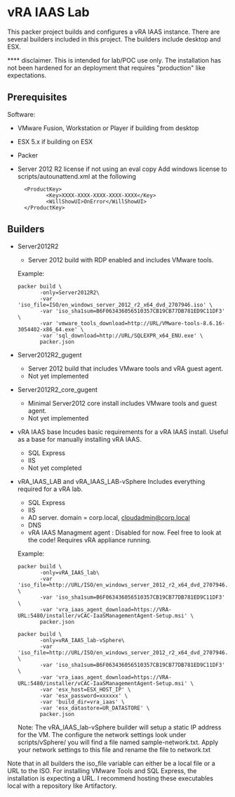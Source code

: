 # vRA IAAS Lab

This packer project builds and configures a vRA IAAS instance.  There are several builders included in this project.
The builders include desktop and ESX.

**** disclaimer.  This is intended for lab/POC use only.  The installation has not been hardened for an deployment that
 requires "production" like expectations. 

## Prerequisites

Software:

* VMware Fusion, Workstation or Player if building from desktop
* ESX 5.x if building on ESX
* Packer
* Server 2012 R2 license if not using an eval copy
        Add windows license to scripts/autounattend.xml at the following
       
        <ProductKey>
               <Key>XXXX-XXXX-XXXX-XXXX-XXXX</Key>
               <WillShowUI>OnError</WillShowUI>
        </ProductKey>
       
    
## Builders    
    

* Server2012R2
    - Server 2012 build with RDP enabled and includes VMware tools.
    
    Example:
    
    
    ```
    packer build \
           -only=Server2012R2\
           -var 'iso_file=ISO/en_windows_server_2012_r2_x64_dvd_2707946.iso' \
           -var 'iso_sha1sum=B6F063436056510357CB19CB77DB781ED9C11DF3' \
           -var 'vmware_tools_download=http://URL/VMware-tools-8.6.16-3054402-x86_64.exe' \
           -var 'sql_download=http://URL/SQLEXPR_x64_ENU.exe' \
           packer.json    
    ```    
    
   
    
* Server2012R2_gugent
    - Server 2012 build that includes VMware tools and vRA guest agent.
    - Not yet implemented
    
* Server2012R2_core_gugent
    -  Minimal Server2012 core install includes VMware tools and guest agent. 
    - Not yet implemented
     
* vRA IAAS base
    Incudes basic requirements for a vRA IAAS install.  Useful as a base for manually installing vRA IAAS.
    - SQL Express
    - IIS
    - Not yet completed


* vRA_IAAS_LAB and vRA_IAAS_LAB-vSphere
    Includes everything required for a vRA lab. 
    -  SQL Express
    -  IIS
    -  AD server.  domain = corp.local, cloudadmin@corp.local
    -  DNS
    -  vRA IAAS Managment agent :  Disabled for now. Feel free to look at the code!  Requires vRA appliance running.
        
    Example:
    
    
    ```
    packer build \
           -only=vRA_IAAS_lab\
           -var 'iso_file=http://URL/ISO/en_windows_server_2012_r2_x64_dvd_2707946.iso' \
           -var 'iso_sha1sum=B6F063436056510357CB19CB77DB781ED9C11DF3' \
           -var 'vra_iaas_agent_download=https://VRA-URL:5480/installer/vCAC-IaaSManagementAgent-Setup.msi' \
           packer.json
     ```
     
     ```
     packer build \
            -only=vRA_IAAS_lab-vSphere\
            -var 'iso_file=http://URL/ISO/en_windows_server_2012_r2_x64_dvd_2707946.iso' \
            -var 'iso_sha1sum=B6F063436056510357CB19CB77DB781ED9C11DF3' \
            -var 'vra_iaas_agent_download=https://VRA-URL:5480/installer/vCAC-IaaSManagementAgent-Setup.msi' \
            -var 'esx_host=ESX_HOST_IP' \
            -var 'esx_password=xxxxxx' \
            -var 'build_dir=vra_iaas' \
            -var 'esx_datastore=UR_DATASTORE' \
            packer.json
     ```
     
     Note:  The vRA_IAAS_lab-vSphere builder will setup a static IP address for the VM.  The configure the network 
            settings look under scripts/vSphere/  you will find a file named sample-network.txt.  Apply your network 
            settings to this file and rename the file to network.txt
 
    
Note that in all builders the iso_file variable can either be a local file or a URL to the ISO.  For installing 
VMware Tools and SQL Express, the installation is expecting a URL.  I recommend hosting these executables local with a 
repository like Artifactory.
